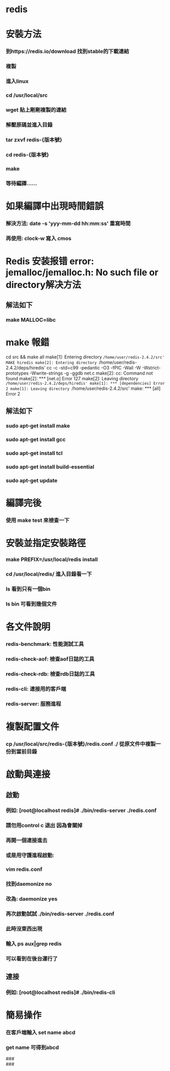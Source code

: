 # redis<br/>
# 安裝方法<br/>
### 到https://redis.io/download 找到stable的下載連結<br/>
### 複製<br/>
### 進入linux<br/>
### cd /usr/local/src<br/>
### wget 貼上剛剛複製的連結<br/>
### 解壓原碼並進入目錄<br/>
### tar zxvf redis-{版本號}<br/>
### cd redis-{版本號}<br/>
### make<br/>
### 等待編譯......<br/>
# 如果編譯中出現時間錯誤<br/>
### 解決方法: date -s 'yyy-mm-dd hh:mm:ss' 重寫時間<br/>
### 再使用: clock-w 寫入 cmos<br/>
# Redis 安装报错 error: jemalloc/jemalloc.h: No such file or directory解决方法<br/>
## 解法如下
### make MALLOC=libc
# make 報錯
cd src && make all
make[1]: Entering directory `/home/user/redis-2.4.2/src'
MAKE hiredis
make[2]: Entering directory `/home/user/redis-2.4.2/deps/hiredis'
cc -c -std=c99 -pedantic -O3 -fPIC -Wall -W -Wstrict-prototypes -Wwrite-strings    -g -ggdb  net.c
make[2]: cc: Command not found
make[2]: *** [net.o] Error 127
make[2]: Leaving directory `/home/user/redis-2.4.2/deps/hiredis'
make[1]: *** [dependencies] Error 2
make[1]: Leaving directory `/home/user/redis-2.4.2/src'
make: *** [all] Error 2
## 解法如下
### sudo apt-get install make
### sudo apt-get install gcc
### sudo apt-get install tcl
### sudo apt-get install build-essential
### sudo apt-get update
# 編譯完後
### 使用 make test 來檢查一下<br/>
# 安裝並指定安裝路徑
### make PREFIX=/usr/local/redis install<br/>
### cd /usr/local/redis/ 進入目錄看一下<br/>
### ls 看到只有一個bin<br/>
### ls bin 可看到幾個文件<br/>
# 各文件說明
### redis-benchmark: 性能測試工具<br/>
### redis-check-aof: 檢查aof日誌的工具<br/>
### redis-check-rdb: 檢查rdb日誌的工具<br/>
### redis-cli: 連接用的客戶端 <br/>
### redis-server: 服務進程 <br/>
# 複製配置文件
### cp /usr/local/src/redis-{版本號}/redis.conf ./ 從原文件中複製一份到當前目錄<br/>
# 啟動與連接
## 啟動<br/>
### 例如: [root@localhost redis]# ./bin/redis-server ./redis.conf <br/>
### 請勿用control c 退出 因為會關掉<br/>
### 再開一個連接進去<br/>
### 或是用守護進程啟動:<br/>
### vim redis.conf<br/>
### 找到daemonize no<br/>
### 改為: daemonize yes<br/>
### 再次啟動試試 ./bin/redis-server ./redis.conf<br/>
### 此時沒東西出現 <br/>
### 輸入 ps aux|grep redis <br/>
### 可以看到在後台運行了<br/>
## 連接<br/>
### 例如: [root@localhost redis]# ./bin/redis-cli  <br/>
# 簡易操作
### 在客戶端輸入 set name abcd<br/>
### get name 可得到abcd<br/>
###<br/>
###<br/>

